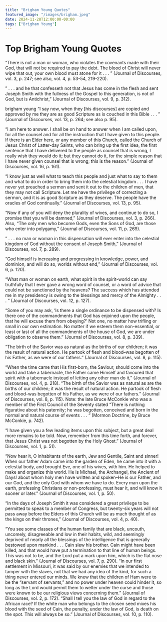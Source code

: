 ```yaml
---
title: "Brigham Young Quotes"
featured_image: "/images/brigham.jpeg"
date: 2024-11-28T12:00:00-00:00
tags: ["Brigham Young"]
---
```


# Top Brigham Young Quotes

“There is not a man or woman, who violates the covenants made with their God, that will not be required to pay the debt. The blood of Christ will never wipe that out, your own blood must atone for it . . . ” (Journal of Discourses, vol. 3, p. 247; see also, vol. 4, p. 53-54, 219-220).

” . . . and he that confesseth not that Jesus has come in the flesh and sent Joseph Smith with the fullness of the Gospel to this generation, is not of God, but is Antichrist,” (Journal of Discourses, vol. 9, p. 312).

brigham young
“I say now, when they [his discourses] are copied and approved by me they are as good Scripture as is couched in this Bible . . . ” (Journal of Discourses, vol. 13, p. 264; see also p. 95).

“I am here to answer.  I shall be on hand to answer when I am called upon, for all the counsel and for all the instruction that I have given to this people.  If there is an Elder here, or any member of this Church, called the Church of Jesus Christ of Latter-day Saints, who can bring up the first idea, the first sentence that I have delivered to the people as counsel that is wrong, I really wish they would do it; but they cannot do it, for the simple reason that I have never given counsel that is wrong; this is the reason.”  (Journal of Discourses, vol. 16, p. 161).

“I know just as well what to teach this people and just what to say to them and what to do in order to bring them into the celestial kingdom . . . I have never yet preached a sermon and sent it out to the children of men, that they may not call Scripture. Let me have the privilege of correcting a sermon, and it is as good Scripture as they deserve. The people have the oracles of God continually.” (Journal of Discourses, vol. 13, p. 95).

“Now if any of you will deny the plurality of wives, and continue to do so, I promise that you will be damned,” (Journal of Discourses, vol. 3, p. 266). Also, “The only men who become Gods, even the Sons of God, are those who enter into polygamy,” (Journal of Discourses, vol. 11, p. 269).

” . . . no man or woman in this dispensation will ever enter into the celestial kingdom of God without the consent of Joseph Smith,” (Journal of Discourses, vol. 7, p. 289).

“God himself is increasing and progressing in knowledge, power, and dominion, and will do so, worlds without end,” (Journal of Discourses, vol. 6, p. 120).

“What man or woman on earth, what spirit in the spirit-world can say truthfully that I ever gave a wrong word of counsel, or a word of advice that could not be sanctioned by the heavens? The success which has attended me in my presidency is owing to the blessings and mercy of the Almighty . . . ” (Journal of Discourses, vol. 12, p. 127).

“Some of you may ask, ‘Is there a single ordinance to be dispensed with? Is there one of the commandments that God has enjoined upon the people, that he will excuse them from obeying?’ Not one, no matter how trifling or small in our own estimation. No matter if we esteem them non-essential, or least or last of all the commandments of the house of God, we are under obligation to observe them.” (Journal of Discourses, vol. 8, p. 339).

“The birth of the Savior was as natural as the births of our children; it was the result of natural action. He partook of flesh and blood–was begotten of his Father, as we were of our fathers.” (Journal of Discourses, vol. 8, p. 115).

“When the time came that His first-born, the Saviour, should come into the world and take a tabernacle, the Father came Himself and favoured that spirit with a tabernacle instead of letting any other man do it,”  (Journal of Discourses, vol. 4, p. 218). “The birth of the Savior was as natural as are the births of our children; it was the result of natural action.  He partook of flesh and blood–was begotten of his Father, as we were of our fathers.”  (Journal of Discourses, vol. 8, p. 115).  Note:  the late Bruce McConkie who was a member of the First Council of the Seventy stated “There is nothing figurative about his paternity; he was begotten, conceived and born in the normal and natural course of events . . . “ (Mormon Doctrine, by Bruce McConkie, p. 742).

“I have given you a few leading items upon this subject, but a great deal more remains to be told.  Now, remember from this time forth, and forever, that Jesus Christ was not begotten by the Holy Ghost.” (Journal of Discourses, vol. 1, p. 51).

“Now hear it, O inhabitants of the earth, Jew and Gentile, Saint and sinner!  When our father Adam came into the garden of Eden, he came into it with a celestial body, and brought Eve, one of his wives, with him.  He helped to make and organize this world.  He is Michael, the Archangel, the Ancient of Days!  about whom holy men have written and spoken–He is our Father, and our God, and the only God with whom we have to do.  Every man upon the earth, professing Christians or non-professing, must hear it, and will know it sooner or later.” (Journal of Discourses, vol. 1, p. 50).

“In the days of Joseph Smith it was considered a great privilege to be permitted to speak to a member of Congress, but twenty-six years will not pass away before the Elders of this Church will be as much thought of as the kings on their thrones,”  (Journal of Discourses, vol. 4, p. 40).

“You see some classes of the human family that are black, uncouth, uncomely, disagreeable and low in their habits, wild, and seemingly deprived of nearly all the blessings of the intelligence that is generally bestowed upon mankind . . . Cain slew his brother.  Cain might have been killed, and that would have put a termination to that line of human beings.  This was not to be, and the Lord put a mark upon him, which is the flat nose and black skin.” (Journal of Discourses, vol. 7, p. 290).
“In our first settlement in Missouri, it was said by our enemies that we intended to tamper with the slaves, not that we had any idea of the kind, for such a thing never entered our minds. We knew that the children of Ham were to be the “servant of servants,” and no power under heaven could hinder it, so long as the Lord would permit them to welter under the curse and those were known to be our religious views concerning them.” (Journal of Discourses, vol. 2, p. 172).
“Shall I tell you the law of God in regard to the African race? If the white man who belongs to the chosen seed mixes his blood with the seed of Cain, the penalty, under the law of God, is death on the spot. This will always be so.” (Journal of Discourses, vol. 10, p. 110).
